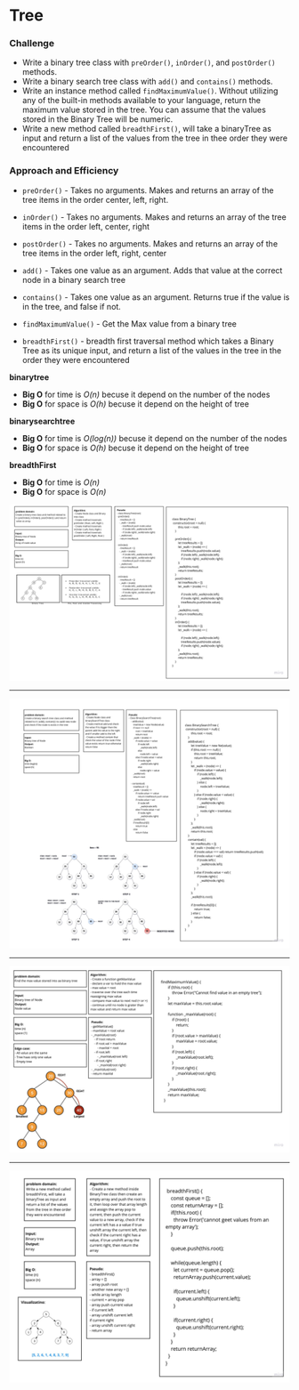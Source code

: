 # Tree

### Challenge
- Write a binary tree class with `preOrder()`, `inOrder()`, and `postOrder()` methods. 
- Write a binary search tree class with `add()` and `contains()` methods.
- Write an instance method called `findMaximumValue()`. Without utilizing any of the built-in methods available to your language, return the maximum value stored in the tree. You can assume that the values stored in the Binary Tree will be numeric.
- Write a new method called `breadthFirst()`, will take a binaryTree as input and return a list of the values from the tree in thee order they were encountered

### Approach and Efficiency
- `preOrder()` - Takes no arguments. Makes and returns an array of the tree items in the order center, left, right.
- `inOrder()` - Takes no arguments. Makes and returns an array of the tree items in the order left, center, right
- `postOrder()` - Takes no arguments. Makes and returns an array of the tree items in the order left, right, center
- `add()` - Takes one value as an argument. Adds that value at the correct node in a binary search tree
- `contains()` - Takes one value as an argument. Returns true if the value is in the tree, and false if not.

- `findMaximumValue()` - Get the Max value from a binary tree

- `breadthFirst()` - breadth first traversal method which takes a Binary Tree as its unique input, and return a list of the values in the tree in the order they were encountered

**binarytree**
- **Big O** for time is *O(n)* becuse it depend on the number of the nodes
- **Big O** for space is *O(h)* becuse it depend on the height of tree

**binarysearchtree**
- **Big O** for time is *O(log(n))* becuse it depend on the number of the nodes
- **Big O** for space is *O(h)* becuse it depend on the height of tree

**breadthFirst**
- **Big O** for time is *O(n)*
- **Big O** for space is *O(n)*


![](../../assets/binaryTree.jpg)

***

![](../../assets/binarySearchTree.jpg)

***

![](../../assets/find-maximum-value.jpg)

***

![](../../assets/breadth-first.jpg)

